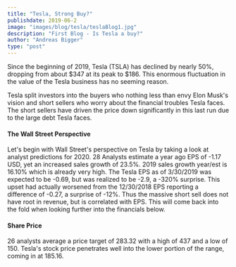 ```yaml
---
title: "Tesla, Strong Buy?"
publishdate: 2019-06-2
image: "images/blog/tesla/teslaBlog1.jpg"
description: "First Blog - Is Tesla a buy?"
author: "Andreas Bigger"
type: "post"
---
```


Since the beginning of 2019, Tesla (TSLA) has declined by nearly 50%, dropping from about $347 at its peak to $186. This enormous fluctuation in the value of the Tesla business has no seeming reason. 

Tesla split investors into the buyers who nothing less than envy Elon Musk's vision and short sellers who worry about the financial troubles Tesla faces. The short sellers have driven the price down significantly in this last run due to the large debt Tesla faces.

#### The Wall Street Perspective

Let's begin with Wall Street's perspective on Tesla by taking a look at analyst predictions for 2020. 28 Analysts estimate a year ago EPS of -1.17 USD, yet an increased sales growth of 23.5%. 2019 sales growth year/est is 16.10% which is already very high. The Tesla EPS as of 3/30/2019 was expected to be -0.69, but was realized to be -2.9, a -320% surprise. This upset had actually worsened from the 12/30/2018 EPS reporting a difference of -0.27, a surprise of -12%. Thus the massive short sell does not have root in revenue, but is correlated with EPS. This will come back into the fold when looking further into the financials below.

#### Share Price

26 analysts average a price target of 283.32 with a high of 437 and a low of 150. Tesla's stock price penetrates well into the lower portion of the range, coming in at 185.16. 